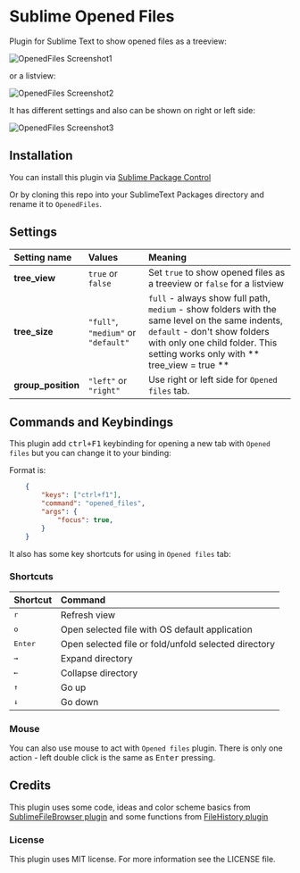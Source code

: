 # Sublime Opened Files

Plugin for Sublime Text to show opened files as a treeview:

![OpenedFiles Screenshot1](https://pp.userapi.com/c841435/v841435631/5db9a/A87MJ2pFnHc.jpg)

or a listview:

![OpenedFiles Screenshot2](https://pp.userapi.com/c841435/v841435631/5dba3/qxGQkAuE2LM.jpg)

It has different settings and also can be shown on right or left side:

![OpenedFiles Screenshot3](https://pp.userapi.com/c841435/v841435631/5dbac/NVDYqwqkLPU.jpg)

## Installation

You can install this plugin via [Sublime Package Control](https://packagecontrol.io/)

Or by cloning this repo into your SublimeText Packages directory and rename it to `OpenedFiles`.

## Settings

| Setting name     | Values       | Meaning |
| :--------------- | :----------- | :------ |
| **tree_view**    | `true` or `false`| Set `true` to show opened files as a treeview or `false` for a listview |
| **tree_size**    | `"full"`, `"medium"` or `"default"`| `full` - always show full path, `medium` - show folders with the same level on the same indents, `default` - don't show folders with only one child folder. This setting works only with ** tree_view = true ** |
| **group_position**    | `"left"` or `"right"`| Use right or left side for `Opened files` tab. |

## Commands and Keybindings

This plugin add <kbd>ctrl+F1</kbd> keybinding for opening a new tab with `Opened files` but you can change it to your binding:

Format is:

``` json
	{
		"keys": ["ctrl+f1"],
		"command": "opened_files",
		"args": {
			"focus": true,
		}
	}
```

It also has some key shortcuts for using in `Opened files` tab:

### Shortcuts
| Shortcut         | Command      |
| :--------------- | :----------- |
| <kbd>r</kbd>     | Refresh view |
| <kbd>o</kbd>     | Open selected file with OS default application |
| <kbd>Enter</kbd> | Open selected file or fold/unfold selected directory |
| <kbd>→</kbd>     | Expand directory |
| <kbd>←</kbd>     | Collapse directory |
| <kbd>↑</kbd>     | Go up |
| <kbd>↓</kbd>     | Go down |

### Mouse

You can also use mouse to act with `Opened files` plugin. There is only one action - left double click is the same as <kbd>Enter</kbd> pressing.

## Credits

This plugin uses some code, ideas and color scheme basics from [SublimeFileBrowser plugin](https://github.com/aziz/SublimeFileBrowser) and some functions from [FileHistory plugin](https://github.com/FichteFoll/FileHistory)

### License
This plugin uses MIT license. For more information see the LICENSE file.
